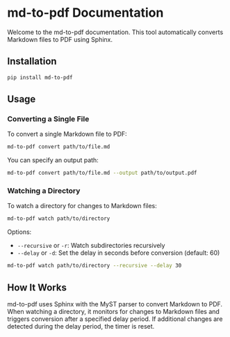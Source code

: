 # md-to-pdf Documentation

Welcome to the md-to-pdf documentation. This tool automatically converts Markdown files to PDF using Sphinx.

## Installation

```bash
pip install md-to-pdf
```

## Usage

### Converting a Single File

To convert a single Markdown file to PDF:

```bash
md-to-pdf convert path/to/file.md
```

You can specify an output path:

```bash
md-to-pdf convert path/to/file.md --output path/to/output.pdf
```

### Watching a Directory

To watch a directory for changes to Markdown files:

```bash
md-to-pdf watch path/to/directory
```

Options:

- `--recursive` or `-r`: Watch subdirectories recursively
- `--delay` or `-d`: Set the delay in seconds before conversion (default: 60)

```bash
md-to-pdf watch path/to/directory --recursive --delay 30
```

## How It Works

md-to-pdf uses Sphinx with the MyST parser to convert Markdown to PDF. When watching a directory, it monitors for changes to Markdown files and triggers conversion after a specified delay period. If additional changes are detected during the delay period, the timer is reset.
